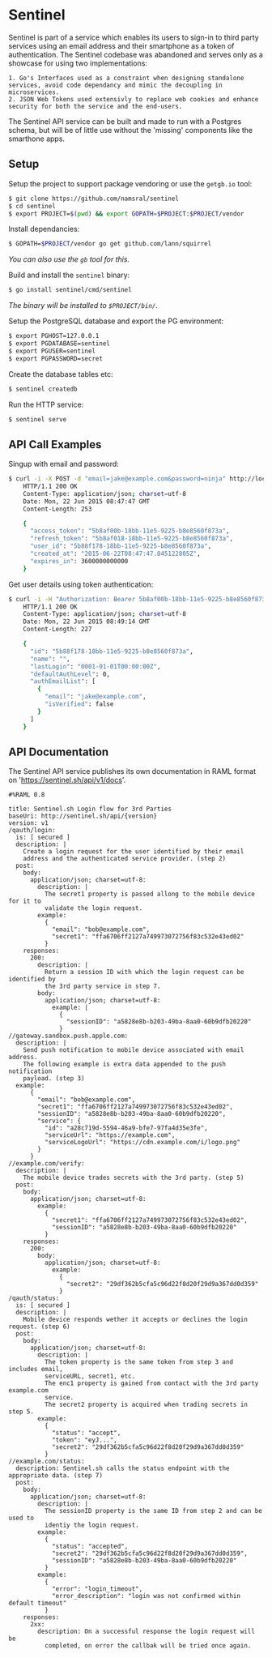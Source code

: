 Sentinel
========

Sentinel is part of a service which enables its users to sign-in to third party services using an email address and their smartphone as a token of authentication. The Sentinel codebase was abandoned and serves only as a showcase for using two implementations:

	1. Go's Interfaces used as a constraint when designing standalone services, avoid code dependancy and mimic the decoupling in microservices.
	2. JSON Web Tokens used extensivly to replace web cookies and enhance security for both the service and the end-users.

The Sentinel API service can be built and made to run with a Postgres schema, but will be of little use without the 'missing' components like the smarthone apps.


Setup
-----

Setup the project to support package vendoring or use the `getgb.io` tool:

```sh
$ git clone https://github.com/namsral/sentinel
$ cd sentinel
$ export PROJECT=$(pwd) && export GOPATH=$PROJECT:$PROJECT/vendor
```

Install dependancies:

```sh
$ GOPATH=$PROJECT/vendor go get github.com/lann/squirrel
```

_You can also use the `gb` tool for this._


Build and install the `sentinel` binary:

```sh
$ go install sentinel/cmd/sentinel
```

_The binary will be installed to `$PROJECT/bin/`._


Setup the PostgreSQL database and export the PG environment:

```sh
$ export PGHOST=127.0.0.1
$ export PGDATABASE=sentinel
$ export PGUSER=sentinel
$ export PGPASSWORD=secret
```

Create the database tables etc:

```sh
$ sentinel createdb
```

Run the HTTP service:

```sh
$ sentinel serve
```


API Call Examples
-----------------

Singup with email and password:

```sh
$ curl -i -X POST -d "email=jake@example.com&password=ninja" http://localhost:6000/api/v1/user/signup
    HTTP/1.1 200 OK
    Content-Type: application/json; charset=utf-8
    Date: Mon, 22 Jun 2015 08:47:47 GMT
    Content-Length: 253

    {
      "access_token": "5b8af00b-18bb-11e5-9225-b8e8560f873a",
      "refresh_token": "5b8af018-18bb-11e5-9225-b8e8560f873a",
      "user_id": "5b88f178-18bb-11e5-9225-b8e8560f873a",
      "created_at": "2015-06-22T08:47:47.845122805Z",
      "expires_in": 3600000000000
    }
```

Get user details using token authentication:

```sh
$ curl -i -H "Authorization: Bearer 5b8af00b-18bb-11e5-9225-b8e8560f873a" http://localhost:6000/api/v1/user
    HTTP/1.1 200 OK
    Content-Type: application/json; charset=utf-8
    Date: Mon, 22 Jun 2015 08:49:14 GMT
    Content-Length: 227

    {
      "id": "5b88f178-18bb-11e5-9225-b8e8560f873a",
      "name": "",
      "lastLogin": "0001-01-01T00:00:00Z",
      "defaultAuthLevel": 0,
      "authEmailList": [
        {
          "email": "jake@example.com",
          "isVerified": false
        }
      ]
    }
```


API Documentation
-----------------

The Sentinel API service publishes its own documentation in RAML format on 'https://sentinel.sh/api/v1/docs'.

	#%RAML 0.8

	title: Sentinel.sh Login flow for 3rd Parties
	baseUri: http://sentinel.sh/api/{version}
	version: v1
	/qauth/login:
	  is: [ secured ]
	  description: |
		Create a login request for the user identified by their email
		address and the authenticated service provider. (step 2)
	  post:
		body:
		  application/json; charset=utf-8:
			description: |
			  The secret1 property is passed allong to the mobile device for it to
			  validate the login request.
			example:
			  {
				"email": "bob@example.com",
				"secret1": "ffa6706ff2127a749973072756f83c532e43ed02"
			  }
		responses:
		  200:
			description: |
			  Return a session ID with which the login request can be identified by
			  the 3rd party service in step 7.  
			body:
			  application/json; charset=utf-8:
				example: |
				  {
					"sessionID": "a5828e8b-b203-49ba-8aa0-60b9dfb20220"
				  }
	//gateway.sandbox.push.apple.com:
	  description: |
		Send push notification to mobile device associated with email address.
		The following example is extra data appended to the push notification
		payload. (step 3)
	  example:
		  {
			"email": "bob@example.com",
			"secret1": "ffa6706ff2127a749973072756f83c532e43ed02",
			"sessionID": "a5828e8b-b203-49ba-8aa0-60b9dfb20220",
			"service": {
			  "id": "a28c719d-5594-46a9-bfe7-97fa4d35e3fe",
			  "serviceUrl": "https://example.com",
			  "serviceLogoUrl": "https://cdn.example.com/i/logo.png"
			}
		  }
	//example.com/verify:
	  description: |
		The mobile device trades secrets with the 3rd party. (step 5)
	  post:
		body:
		  application/json; charset=utf-8:
			example:
			  {
				"secret1": "ffa6706ff2127a749973072756f83c532e43ed02",
				"sessionID": "a5828e8b-b203-49ba-8aa0-60b9dfb20220"
			  }
		responses:
		  200:
			body:
			  application/json; charset=utf-8:
				example:
				  {
					"secret2": "29df362b5cfa5c96d22f8d20f29d9a367dd0d359"
				  }
	/qauth/status:
	  is: [ secured ]
	  description: |
		Mobile device responds wether it accepts or declines the login request. (step 6)
	  post:
		body:
		  application/json; charset=utf-8:
			description: |
			  The token property is the same token from step 3 and includes email,
			  serviceURL, secret1, etc.
			  The enc1 property is gained from contact with the 3rd party example.com
			  service.
			  The secret2 property is acquired when trading secrets in step 5.
			example:
			  {
				"status": "accept",
				"token": "eyJ...",
				"secret2": "29df362b5cfa5c96d22f8d20f29d9a367dd0d359"
			  }
	//example.com/status:
	  description: Sentinel.sh calls the status endpoint with the appropriate data. (step 7)
	  post:
		body:
		  application/json; charset=utf-8:
			description: |
			  The sessionID property is the same ID from step 2 and can be used to
			  identiy the login request.
			example:
			  {
				"status": "accepted",
				"secret2": "29df362b5cfa5c96d22f8d20f29d9a367dd0d359",
				"sessionID": "a5828e8b-b203-49ba-8aa0-60b9dfb20220"
			  }
			example:
			  {
				"error": "login_timeout",
				"error_description": "login was not confirmed within default timeout"
			  }
		responses:
		  2xx:
			description: On a successful response the login request will be
			  completed, on error the callbak will be tried once again.

